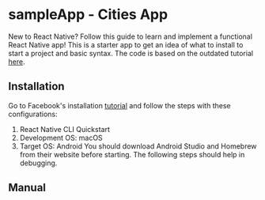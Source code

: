 # sampleApp - Cities App
New to React Native? Follow this guide to learn and implement a functional React Native app! This is a starter app to get an idea of what to install to start a project and basic syntax. The code is based on the outdated tutorial [here](https://www.youtube.com/watch?v=frvXANSaSec).

## Installation
Go to Facebook's installation [tutorial](https://facebook.github.io/react-native/docs/getting-started.html) and follow the steps with these configurations: 
1. React Native CLI Quickstart 
2. Development OS: macOS
3. Target OS: Android
You should download Android Studio and Homebrew from their website before starting. 
The following steps should help in debugging. 


## Manual 
